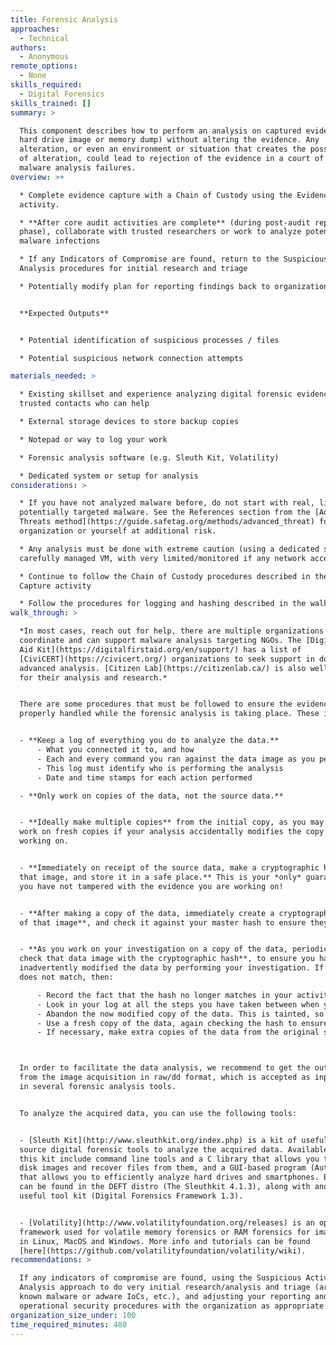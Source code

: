 ```yaml
---
title: Forensic Analysis
approaches:
  - Technical
authors:
  - Anonymous
remote_options:
  - None
skills_required:
  - Digital Forensics
skills_trained: []
summary: >

  This component describes how to perform an analysis on captured evidence (e.g.
  hard drive image or memory dump) without altering the evidence. Any
  alteration, or even an environment or situation that creates the possibility
  of alteration, could lead to rejection of the evidence in a court of law or to
  malware analysis failures.
overview: >+

  * Complete evidence capture with a Chain of Custody using the Evidence Capture
  activity.

  * **After core audit activities are complete** (during post-audit reporting
  phase), collaborate with trusted researchers or work to analyze potential
  malware infections

  * If any Indicators of Compromise are found, return to the Suspicious Activity
  Analysis procedures for initial research and triage

  * Potentially modify plan for reporting findings back to organization


  **Expected Outputs**


  * Potential identification of suspicious processes / files

  * Potential suspicious network connection attempts

materials_needed: >

  * Existing skillset and experience analyzing digital forensic evidence or
  trusted contacts who can help

  * External storage devices to store backup copies

  * Notepad or way to log your work

  * Forensic analysis software (e.g. Sleuth Kit, Volatility)

  * Dedicated system or setup for analysis
considerations: >

  * If you have not analyzed malware before, do not start with real, live, and
  potentially targeted malware. See the References section from the [Advanced
  Threats method](https://guide.safetag.org/methods/advanced_threat) for opportunities to build your skills without putting the
  organization or yourself at additional risk.

  * Any analysis must be done with extreme caution (using a dedicated system,
  carefully managed VM, with very limited/monitored if any network access)

  * Continue to follow the Chain of Custody procedures described in the Evidence
  Capture activity

  * Follow the procedures for logging and hashing described in the walkthrough
walk_through: >

  *In most cases, reach out for help, there are multiple organizations which
  coordinate and can support malware analysis targeting NGOs. The [Digital First
  Aid Kit](https://digitalfirstaid.org/en/support/) has a list of
  [CiviCERT](https://civicert.org/) organizations to seek support in doing
  advanced analysis. [Citizen Lab](https://citizenlab.ca/) is also well known
  for their analysis and research.*


  There are some procedures that must be followed to ensure the evidence is
  properly handled while the forensic analysis is taking place. These include:


  - **Keep a log of everything you do to analyze the data.**
      - What you connected it to, and how
      - Each and every command you ran against the data image as you perform your investigation
      - This log must identify who is performing the analysis
      - Date and time stamps for each action performed

  - **Only work on copies of the data, not the source data.**


  - **Ideally make multiple copies** from the initial copy, as you may need to
  work on fresh copies if your analysis accidentally modifies the copy you are
  working on.


  - **Immediately on receipt of the source data, make a cryptographic hash of
  that image, and store it in a safe place.** This is your *only* guarantee that
  you have not tampered with the evidence you are working on!


  - **After making a copy of the data, immediately create a cryptographic hash
  of that image**, and check it against your master hash to ensure they match.


  - **As you work on your investigation on a copy of the data, periodically
  check that data image with the cryptographic hash**, to ensure you have not
  inadvertently modified the data by performing your investigation. If the hash
  does not match, then:

      - Record the fact that the hash no longer matches in your activity log.
      - Look in your log at all the steps you have taken between when you last checked the hash and now. One or more of the steps you have taken has modified the data of the copy, so you need to work out which step caused this, and how to perform a copy in the investigative step without modifying the data.
      - Abandon the now modified copy of the data. This is tainted, so clearly mark it as such and return it to secure storage.
      - Use a fresh copy of the data, again checking the hash to ensure it is clean before proceeding with the investigation.
      - If necessary, make extra copies of the data from the original source image you created (making sure to never perform investigative steps on that source image).



  In order to facilitate the data analysis, we recommend to get the output data
  from the image acquisition in raw/dd format, which is accepted as input file
  in several forensic analysis tools.


  To analyze the acquired data, you can use the following tools:


  - [Sleuth Kit](http://www.sleuthkit.org/index.php) is a kit of useful open
  source digital forensic tools to analyze the acquired data. Available tools in
  this kit include command line tools and a C library that allows you to analyze
  disk images and recover files from them, and a GUI-based program (Autopsy)
  that allows you to efficiently analyze hard drives and smartphones. Both tools
  can be found in the DEFT distro (The Sleuthkit 4.1.3), along with another
  useful tool kit (Digital Forensics Framework 1.3).


  - [Volatility](http://www.volatilityfoundation.org/releases) is an open source
  framework used for volatile memory forensics or RAM forensics for images taken
  in Linux, MacOS and Windows. More info and tutorials can be found
  [here](https://github.com/volatilityfoundation/volatility/wiki).
recommendations: >

  If any indicators of compromise are found, using the Suspicious Activity
  Analysis approach to do very initial research/analysis and triage (are these
  known malware or adware IoCs, etc.), and adjusting your reporting and
  operational security procedures with the organization as appropriate.
organization_size_under: 100
time_required_minutes: 480
---
```


